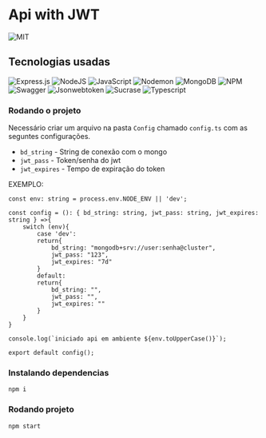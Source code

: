 # Api with JWT

![MIT](https://img.shields.io/github/license/jeangondorek/api-rest-nodejs?style=for-the-badge)

## Tecnologias usadas

![Express.js](https://img.shields.io/badge/express.js-%23404d59.svg?style=for-the-badge&logo=express&logoColor=%2361DAFB)
![NodeJS](https://img.shields.io/badge/node.js-6DA55F?style=for-the-badge&logo=node.js&logoColor=white)
![JavaScript](https://img.shields.io/badge/javascript-%23323330.svg?style=for-the-badge&logo=javascript&logoColor=%23F7DF1E)
![Nodemon](https://img.shields.io/badge/NODEMON-%23323330.svg?style=for-the-badge&logo=nodemon&logoColor=%BBDEAD)
![MongoDB](https://img.shields.io/badge/MongoDB-%234ea94b.svg?style=for-the-badge&logo=mongodb&logoColor=white)
![NPM](https://img.shields.io/badge/NPM-%23CB3837.svg?style=for-the-badge&logo=npm&logoColor=white)
![Swagger](https://img.shields.io/badge/-Swagger-%23Clojure?style=for-the-badge&logo=swagger&logoColor=white)
![Jsonwebtoken](https://img.shields.io/badge/json%20web%20tokens-323330?style=for-the-badge&logo=json-web-tokens&logoColor=pink)
![Sucrase](https://img.shields.io/badge/Sucrase-%23ED8B00.svg?style=for-the-badge&logo=Sucrase&logoColor=white)
![Typescript](https://img.shields.io/badge/TypeScript-007ACC?style=for-the-badge&logo=typescript&logoColor=white)

### Rodando o projeto

Necessário criar um arquivo na pasta `Config` chamado `config.ts` com as seguntes configurações.

- `bd_string` - String de conexão com o mongo
- `jwt_pass` - Token/senha do jwt
- `jwt_expires` - Tempo de expiração do token

EXEMPLO: 
```
const env: string = process.env.NODE_ENV || 'dev';

const config = (): { bd_string: string, jwt_pass: string, jwt_expires: string } =>{
    switch (env){
        case 'dev':
        return{
            bd_string: "mongodb+srv://user:senha@cluster",
            jwt_pass: "123",
            jwt_expires: "7d"
        }
        default:
        return{
            bd_string: "",
            jwt_pass: "",
            jwt_expires: ""
        }
    }
}

console.log(`iniciado api em ambiente ${env.toUpperCase()}`);

export default config();

```

### Instalando dependencias

```
npm i
```

### Rodando projeto

```
npm start
```
